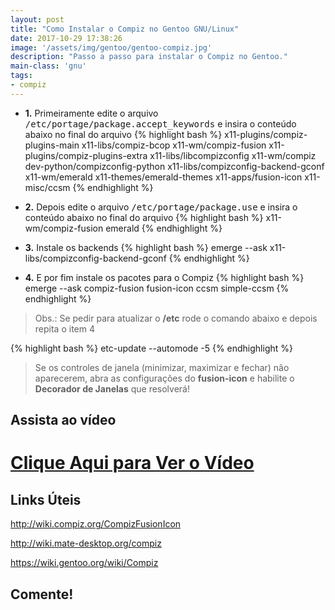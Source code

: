 ```yaml
---
layout: post
title: "Como Instalar o Compiz no Gentoo GNU/Linux"
date: 2017-10-29 17:38:26
image: '/assets/img/gentoo/gentoo-compiz.jpg'
description: "Passo a passo para instalar o Compiz no Gentoo."
main-class: 'gnu'
tags:
- compiz
---
```


+ __1.__ Primeiramente edite o arquivo <kbd>/etc/portage/package.accept_keywords</kbd> e insira o conteúdo abaixo no final do arquivo
{% highlight bash %}
x11-plugins/compiz-plugins-main
x11-libs/compiz-bcop
x11-wm/compiz-fusion
x11-plugins/compiz-plugins-extra
x11-libs/libcompizconfig
x11-wm/compiz
dev-python/compizconfig-python
x11-libs/compizconfig-backend-gconf
x11-wm/emerald
x11-themes/emerald-themes
x11-apps/fusion-icon
x11-misc/ccsm
{% endhighlight %}

+ __2.__ Depois edite o arquivo <kbd>/etc/portage/package.use</kbd> e insira o conteúdo abaixo no final do arquivo
{% highlight bash %}
x11-wm/compiz-fusion emerald
{% endhighlight %}

+ __3.__ Instale os backends
{% highlight bash %}
emerge --ask x11-libs/compizconfig-backend-gconf
{% endhighlight %}

+ __4.__ E por fim instale os pacotes para o Compiz
{% highlight bash %}
emerge --ask compiz-fusion fusion-icon ccsm simple-ccsm
{% endhighlight %}

> Obs.: Se pedir para atualizar o __/etc__ rode o comando abaixo e depois repita o item 4

{% highlight bash %}
etc-update --automode -5
{% endhighlight %}

> Se os controles de janela (minimizar, maximizar e fechar) não aparecerem, abra as configurações do __fusion-icon__ e habilite o __Decorador de Janelas__ que resolverá!

## Assista ao vídeo

# [Clique Aqui para Ver o Vídeo](https://www.youtube.com/watch?v=ywhFwZDvsNg)


## Links Úteis

<http://wiki.compiz.org/CompizFusionIcon>

<http://wiki.mate-desktop.org/compiz>

<https://wiki.gentoo.org/wiki/Compiz>


## Comente!
